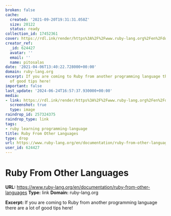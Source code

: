 ```yaml
---
broken: false
cache:
  created: '2021-09-20T19:31:31.058Z'
  size: 20122
  status: ready
collection_id: 17452361
cover: https://rdl.ink/render/https%3A%2F%2Fwww.ruby-lang.org%2Fen%2Fdocumentation%2Fruby-from-other-languages
creator_ref:
  _id: 624427
  avatar: ''
  email: ''
  name: pitosalas
date: '2021-04-06T13:40:22.728000+00:00'
domain: ruby-lang.org
excerpt: If you are coming to Ruby from another programming language there are a lot
  of good tips here!
important: false
last_update: '2024-06-24T16:57:37.930000+00:00'
media:
- link: https://rdl.ink/render/https%3A%2F%2Fwww.ruby-lang.org%2Fen%2Fdocumentation%2Fruby-from-other-languages
  screenshot: true
  type: image
raindrop_id: 257324375
raindrop_type: link
tags:
- ruby learning programming-language
title: Ruby From Other Languages
type: drop
url: https://www.ruby-lang.org/en/documentation/ruby-from-other-languages
user_id: 624427
---
```


# Ruby From Other Languages

**URL:** https://www.ruby-lang.org/en/documentation/ruby-from-other-languages
**Type:** link
**Domain:** ruby-lang.org

**Excerpt:** If you are coming to Ruby from another programming language there are a lot of good tips here!
